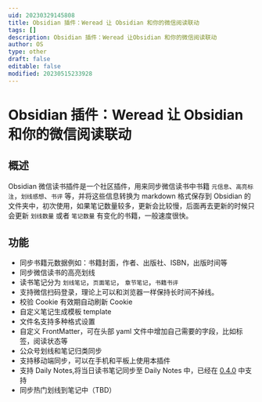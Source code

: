 ```yaml
---
uid: 20230329145808
title: Obsidian 插件：Weread 让 Obsidian 和你的微信阅读联动
tags: []
description: Obsidian 插件：Weread 让Obsidian 和你的微信阅读联动
author: OS
type: other
draft: false
editable: false
modified: 20230515233928
---
```


# Obsidian 插件：Weread 让 Obsidian 和你的微信阅读联动

## 概述

Obsidian 微信读书插件是一个社区插件，用来同步微信读书中书籍 `元信息`、`高亮标注`，`划线感想`、`书评` 等，并将这些信息转换为 markdown 格式保存到 Obsidian 的文件夹中，初次使用，如果笔记数量较多，更新会比较慢，后面再去更新的时候只会更新 `划线数量` 或者 `笔记数量` 有变化的书籍，一般速度很快。

## 功能

- 同步书籍元数据例如：书籍封面，作者、出版社、ISBN，出版时间等
- 同步微信读书的高亮划线
- 读书笔记分为 `划线笔记`，`页面笔记`， `章节笔记`，`书籍书评`
- 支持微信扫码登录，理论上可以和浏览器一样保持长时间不掉线。
- 校验 Cookie 有效期自动刷新 Cookie
- 自定义笔记生成模板 template
- 文件名支持多种格式设置
- 自定义 FrontMatter，可在头部 yaml 文件中增加自己需要的字段，比如标签，阅读状态等
- 公众号划线和笔记归类同步
- 支持移动端同步，可以在手机和平板上使用本插件
- 支持 Daily Notes,将当日读书笔记同步至 Daily Notes 中，已经在 [0.4.0](https://github.com/zhaohongxuan/obsidian-weread-plugin/releases/tag/0.4.0) 中支持
- 同步热门划线到笔记中（TBD）

